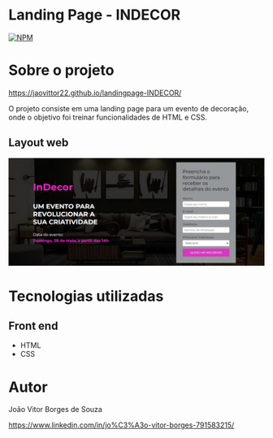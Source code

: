 # Landing Page - INDECOR
[![NPM](https://img.shields.io/npm/l/react)](https://github.com/jaovittor22/gerador-de-senha/blob/main/LICENCE) 

# Sobre o projeto

https://jaovittor22.github.io/landingpage-INDECOR/

O projeto consiste em uma landing page para um evento de decoração, onde o objetivo foi treinar funcionalidades de HTML e CSS.

## Layout web
![Mobile 1](https://github.com/jaovittor22/landingpage-INDECOR/blob/main/assets/indecor.png) 

# Tecnologias utilizadas
## Front end
- HTML
- CSS


# Autor
João Vitor Borges de Souza

https://www.linkedin.com/in/jo%C3%A3o-vitor-borges-791583215/


